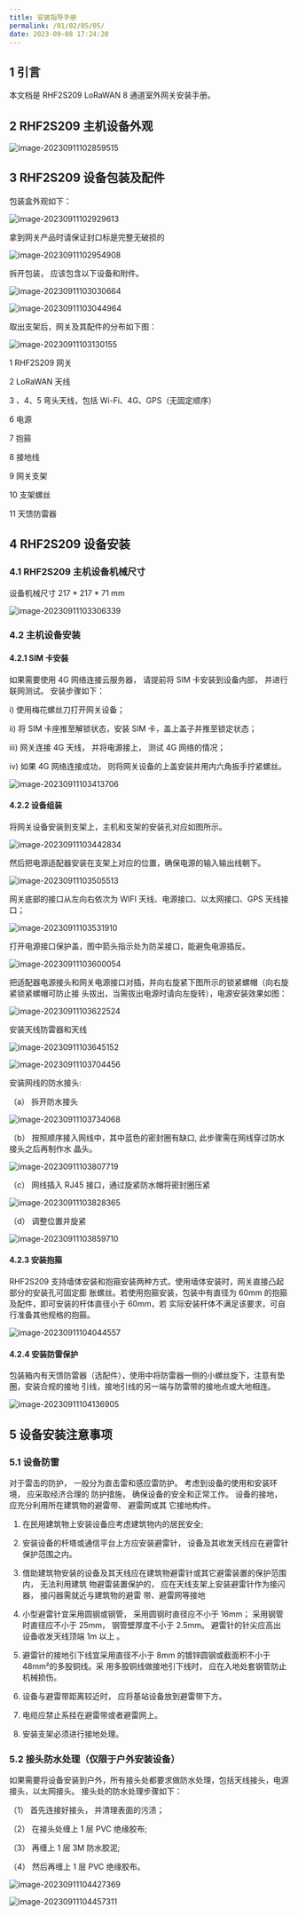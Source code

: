 ```yaml
---
title: 安装指导手册
permalink: /01/02/05/05/
date: 2023-09-08 17:24:20
---
```


## 1 引言

本文档是 RHF2S209 LoRaWAN 8 通道室外网关安装手册。

## 2 RHF2S209 主机设备外观

![image-20230911102859515](https://wiki.risinghf.com/upload/img/b41fcaad04e36410c80216c8965e1c5c.png)

## 3 RHF2S209 设备包装及配件

包装盒外观如下：

![image-20230911102929613](https://wiki.risinghf.com/upload/img/270e434f3295989288c5b87dce858081.png)

拿到网关产品时请保证封口标是完整无破损的

![image-20230911102954908](https://wiki.risinghf.com/upload/img/d3bc24621e498c401289a0f0e75942d1.png)

拆开包装， 应该包含以下设备和附件。

![image-20230911103030664](https://wiki.risinghf.com/upload/img/a6fd997733da09775c0f41f87a54cc95.png)

![image-20230911103044964](https://wiki.risinghf.com/upload/img/b993615be5d0ad79ee6cbbc38dcfc116.png)

取出支架后，网关及其配件的分布如下图：

![image-20230911103130155](https://wiki.risinghf.com/upload/img/e7fe2056e8733e9e8e920e5932753ae7.png)

1 RHF2S209 网关

2 LoRaWAN 天线

3 、4、5 弯头天线，包括 Wi-Fi、4G、GPS（无固定顺序）

6 电源 

7 抱箍 

8 接地线 

9 网关支架 

10 支架螺丝 

11 天馈防雷器

## 4 RHF2S209 设备安装

### 4.1 RHF2S209 主机设备机械尺寸

设备机械尺寸 217 * 217 * 71 mm

![image-20230911103306339](https://wiki.risinghf.com/upload/img/b85eb0fe25b2f6254813aa7516f019d1.png)

### 4.2 主机设备安装

#### 4.2.1 SIM 卡安装

如果需要使用 4G 网络连接云服务器， 请提前将 SIM 卡安装到设备内部， 并进行联网测试。 安装步骤如下：

i) 使用梅花螺丝刀打开网关设备； 

ii) 将 SIM 卡座推至解锁状态，安装 SIM 卡，盖上盖子并推至锁定状态； 

iii) 网关连接 4G 天线， 并将电源接上， 测试 4G 网络的情况； 

iv) 如果 4G 网络连接成功， 则将网关设备的上盖安装并用内六角扳手拧紧螺丝。

![image-20230911103413706](https://wiki.risinghf.com/upload/img/f9a0cf9ed3daf0be4bf235b538c59aeb.png)

#### 4.2.2 设备组装

将网关设备安装到支架上，主机和支架的安装孔对应如图所示。

![image-20230911103442834](https://wiki.risinghf.com/upload/img/ceb10e86b3faf1251188eee02d0dcf4f.png)

然后把电源适配器安装在支架上对应的位置，确保电源的输入输出线朝下。

![image-20230911103505513](https://wiki.risinghf.com/upload/img/8d920ed84c56b03a1fa63c1b826fff3c.png)

网关底部的接口从左向右依次为 WIFI 天线、电源接口、以太网接口、GPS 天线接口；

![image-20230911103531910](https://wiki.risinghf.com/upload/img/73ae4d2d6fe4405dcae6a30c9119b0d9.png)

打开电源接口保护盖，图中箭头指示处为防呆接口，能避免电源插反。

![image-20230911103600054](https://wiki.risinghf.com/upload/img/1e0bbad7b1ad53008bda5ebabf9a0a3e.png)

把适配器电源接头和网关电源接口对插，并向右旋紧下图所示的锁紧螺帽（向右旋紧锁紧螺帽可防止接 头拔出，当需拔出电源时请向左旋转），电源安装效果如图：

![image-20230911103622524](https://wiki.risinghf.com/upload/img/95761796be821eabdcfbe5e311770680.png)

安装天线防雷器和天线

![image-20230911103645152](https://wiki.risinghf.com/upload/img/5eeb9f6cea10c2a9a77bd49f81fd2a0b.png)

![image-20230911103704456](https://wiki.risinghf.com/upload/img/2980dcb98341d780611250da198cb09f.png)

安装网线的防水接头:

（a） 拆开防水接头

![image-20230911103734068](https://wiki.risinghf.com/upload/img/e9fa3a614814aa0c83a0fd3ac19e1513.png)

（b） 按照顺序接入网线中，其中蓝色的密封圈有缺口, 此步骤需在网线穿过防水接头之后再制作水 晶头。

![image-20230911103807719](https://wiki.risinghf.com/upload/img/0c50ca4adbf382cb5c1f7f2c33780781.png)

（c） 网线插入 RJ45 接口，通过旋紧防水帽将密封圈压紧

![image-20230911103828365](https://wiki.risinghf.com/upload/img/ccf6956a141cbcf6c4fe2853df281bd5.png)

（d） 调整位置并旋紧

![image-20230911103859710](https://wiki.risinghf.com/upload/img/c6db63939025dcd5a3a79b6636d9ce8f.png)

#### 4.2.3 安装抱箍

RHF2S209 支持墙体安装和抱箍安装两种方式，使用墙体安装时，网关直接凸起部分的安装孔可固定膨 胀螺丝。若使用抱箍安装，包装中有直径为 60mm 的抱箍及配件，即可安装的杆体直径小于 60mm，若 实际安装杆体不满足该要求，可自行准备其他规格的抱箍。

![image-20230911104044557](https://wiki.risinghf.com/upload/img/6db908b58211c2ce14abb02790624336.png)

#### 4.2.4 安装防雷保护

包装箱内有天馈防雷器（选配件），使用中将防雷器一侧的小螺丝旋下，注意有垫圈，安装合规的接地 引线，接地引线的另一端与防雷带的接地点或大地相连。

![image-20230911104136905](https://wiki.risinghf.com/upload/img/4df50e1c1c03195e8286c641f75b1854.png)

## 5 设备安装注意事项

### 5.1 设备防雷

对于雷击的防护， 一般分为直击雷和感应雷防护。 考虑到设备的使用和安装环境， 应采取经济合理的 防护措施， 确保设备的安全和正常工作。 设备的接地， 应充分利用所在建筑物的避雷带、 避雷网或其 它接地构件。

1. 在民用建筑物上安装设备应考虑建筑物内的居民安全; 
2. 安装设备的杆塔或通信平台上方应安装避雷针， 设备及其收发天线应在避雷针保护范围之内。

3. 借助建筑物安装的设备及其天线应在建筑物避雷针或其它避雷装置的保护范围内， 无法利用建筑 物避雷装置保护的， 应在天线支架上安装避雷针作为接闪器， 接闪器需就近与建筑物的避雷 带、避雷网等接地
4. 小型避雷针宜采用圆钢或钢管， 采用圆钢时直径应不小于 16mm； 采用钢管时直径应不小于 25mm， 钢管壁厚度不小于 2.5mm。 避雷针的针尖应高出设备收发天线顶端 1m 以上 。 
5. 避雷针的接地引下线宜采用直径不小于 8mm 的镀锌圆钢或截面积不小于 48mm²的多股铜线。采 用多股铜线做接地引下线时， 应在入地处套钢管防止机械损伤。 
6. 设备与避雷带距离较近时， 应将基站设备放到避雷带下方。 
7. 电缆应禁止系挂在避雷带或者避雷网上。 
8. 安装支架必须进行接地处理。

### 5.2 接头防水处理（仅限于户外安装设备）

如果需要将设备安装到户外，所有接头处都要求做防水处理，包括天线接头，电源接头，以太网接头。 接头处的防水处理步骤如下：

（1） 首先连接好接头， 并清理表面的污渍；

（2） 在接头处缠上 1 层 PVC 绝缘胶布;

（3） 再缠上 1 层 3M 防水胶泥; 

（4） 然后再缠上 1 层 PVC 绝缘胶布。

![image-20230911104427369](https://wiki.risinghf.com/upload/img/b0ee700688f5b6d3011de3d115218258.png)

![image-20230911104457311](https://wiki.risinghf.com/upload/img/7ae01611f3609626c6c04b35d948d3ab.png)
